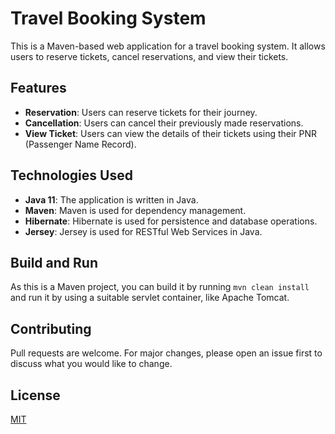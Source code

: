 # Travel Booking System

This is a Maven-based web application for a travel booking system. It allows users to reserve tickets, cancel reservations, and view their tickets.

## Features

- **Reservation**: Users can reserve tickets for their journey.
- **Cancellation**: Users can cancel their previously made reservations.
- **View Ticket**: Users can view the details of their tickets using their PNR (Passenger Name Record).

## Technologies Used

- **Java 11**: The application is written in Java.
- **Maven**: Maven is used for dependency management.
- **Hibernate**: Hibernate is used for persistence and database operations.
- **Jersey**: Jersey is used for RESTful Web Services in Java.

## Build and Run

As this is a Maven project, you can build it by running `mvn clean install` and run it by using a suitable servlet container, like Apache Tomcat.

## Contributing

Pull requests are welcome. For major changes, please open an issue first to discuss what you would like to change.

## License

[MIT](https://choosealicense.com/licenses/mit/)